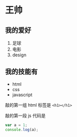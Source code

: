 # 王帅

## 我的爱好
1. 足球
2. 电影
3. design

## 我的技能有
* html
* css
* javascript

敲的第一组 html 标签是 `<h1></h1>`

敲的第一段 js 代码是
```javascript
var a = 1;
console.log(a);
```
